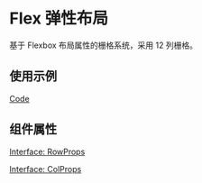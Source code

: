 # Flex 弹性布局

基于 Flexbox 布局属性的栅格系统，采用 12 列栅格。

## 使用示例

[Code](./demo/index.tsx)

## 组件属性

[Interface: RowProps](./Flex.tsx)

[Interface: ColProps](./Flex.tsx)
